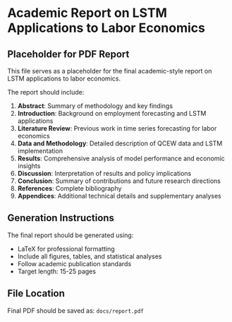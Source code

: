 # Academic Report on LSTM Applications to Labor Economics

## Placeholder for PDF Report

This file serves as a placeholder for the final academic-style report on LSTM applications to labor economics.

The report should include:

1. **Abstract**: Summary of methodology and key findings
2. **Introduction**: Background on employment forecasting and LSTM applications
3. **Literature Review**: Previous work in time series forecasting for labor economics
4. **Data and Methodology**: Detailed description of QCEW data and LSTM implementation
5. **Results**: Comprehensive analysis of model performance and economic insights
6. **Discussion**: Interpretation of results and policy implications
7. **Conclusion**: Summary of contributions and future research directions
8. **References**: Complete bibliography
9. **Appendices**: Additional technical details and supplementary analyses

## Generation Instructions

The final report should be generated using:
- LaTeX for professional formatting
- Include all figures, tables, and statistical analyses
- Follow academic publication standards
- Target length: 15-25 pages

## File Location

Final PDF should be saved as: `docs/report.pdf`